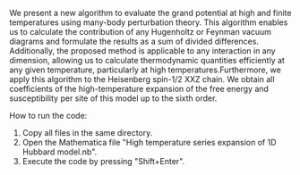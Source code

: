 We present a new algorithm to evaluate the grand potential at high and finite temperatures using many-body perturbation theory. This algorithm enables us to calculate the contribution of any Hugenholtz or Feynman vacuum diagrams and formulate the results as a sum of divided differences. Additionally, the proposed method is applicable to any interaction in any dimension, allowing us to calculate thermodynamic quantities efficiently at any given temperature, particularly at high temperatures.Furthermore, we apply this algorithm to the Heisenberg spin-1/2 XXZ chain. We obtain all coefficients of the high-temperature expansion of the free energy and susceptibility per site of this model up to the sixth order.

How to run the code:

1. Copy all files in the same directory.
3. Open the Mathematica file "High temperature series expansion of 1D Hubbard model.nb".
4. Execute the code by pressing "Shift+Enter".
